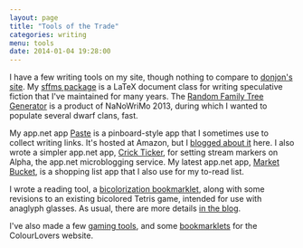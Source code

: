 ```yaml
---
layout: page
title: "Tools of the Trade"
categories: writing
menu: tools
date: 2014-01-04 19:28:00
---
```

I have a few writing tools on my site, though nothing to compare to [donjon's site](http://donjon.bin.sh).  My [sffms package](/sffms/) is a LaTeX document class for writing speculative fiction that I've maintained for many years.  The [Random Family Tree Generator](/tools/family-tree-generator/) is a product of NaNoWriMo 2013, during which I wanted to populate several dwarf clans, fast.

My app.net app [Paste](http://paste-app.net) is a pinboard-style app that I sometimes use to collect writing links.  It's hosted at Amazon, but I [blogged about it](/blog/2013/09/13/paste/) here.  I also wrote a simpler app.net app, [Crick Ticker](http://crick-ticker.mcdemarco.net/), for setting stream markers on Alpha, the app.net microblogging service.  My latest app.net app, [Market Bucket](http://market-bucket.mcdemarco.net), is a shopping list app that I also use for my to-read list.

I wrote a reading tool, a [bicolorization bookmarklet](/bicolorize/), along with some revisions to an existing bicolored Tetris game, intended for use with anaglyph glasses.  As usual, there are more details [in the blog](/blog/2014/10/26/bicolorize/).

I've also made a few [gaming tools](/games/), and some [bookmarklets](/tools/colourlets/) for the ColourLovers website.
